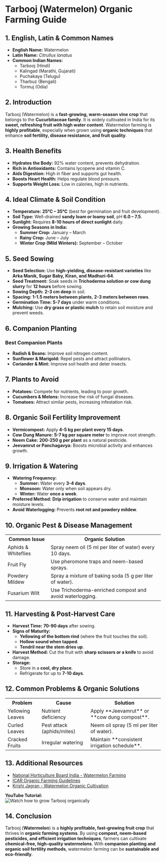 # Tarbooj (Watermelon) Organic Farming Guide  

## 1. English, Latin & Common Names  
- **English Name:** Watermelon  
- **Latin Name:** *Citrullus lanatus*  
- **Common Indian Names:**  
  - Tarbooj (Hindi)  
  - Kalingad (Marathi, Gujarati)  
  - Puchakaya (Telugu)  
  - Tharbuz (Bengali)  
  - Tormuj (Odia)  

## 2. Introduction  
Tarbooj (Watermelon) is a **fast-growing, warm-season vine crop** that belongs to the **Cucurbitaceae family**. It is widely cultivated in India for its **sweet, refreshing fruit with high water content**. Watermelon farming is **highly profitable**, especially when grown using **organic techniques** that enhance **soil fertility, disease resistance, and fruit quality**.

## 3. Health Benefits  
- **Hydrates the Body:** 92% water content, prevents dehydration.  
- **Rich in Antioxidants:** Contains lycopene and vitamin C.  
- **Aids Digestion:** High in fiber and supports gut health.  
- **Boosts Heart Health:** Helps regulate blood pressure.  
- **Supports Weight Loss:** Low in calories, high in nutrients.  

## 4. Ideal Climate & Soil Condition  
- **Temperature:** **25°C – 35°C** (best for germination and fruit development).  
- **Soil Type:** Well-drained **sandy loam or loamy soil**, pH **6.0 – 7.5**.  
- **Sunlight:** Requires **8-10 hours of direct sunlight** daily.  
- **Growing Seasons in India:**  
  - **Summer Crop:** January – March  
  - **Rainy Crop:** June – July  
  - **Winter Crop (Mild Winters):** September – October  

## 5. Seed Sowing  
- **Seed Selection:** Use **high-yielding, disease-resistant varieties** like **Arka Manik, Sugar Baby, Kiran, and Madhuri-64**.  
- **Seed Treatment:** Soak seeds in **Trichoderma solution or cow dung slurry** for **12 hours** before sowing.  
- **Sowing Depth:** **2-3 cm deep** in soil.  
- **Spacing:** **1-1.5 meters between plants**, **2-3 meters between rows**.  
- **Germination Time:** **5-7 days** under warm conditions.  
- **Mulching:** Use **dry grass or plastic mulch** to retain soil moisture and prevent weeds.  

## 6. Companion Planting  
### Best Companion Plants  
- **Radish & Beans:** Improve soil nitrogen content.  
- **Sunflower & Marigold:** Repel pests and attract pollinators.  
- **Coriander & Mint:** Improve soil health and deter insects.  

## 7. Plants to Avoid  
- **Potatoes:** Compete for nutrients, leading to poor growth.  
- **Cucumbers & Melons:** Increase the risk of fungal diseases.  
- **Tomatoes:** Attract similar pests, increasing infestation risk.  

## 8. Organic Soil Fertility Improvement  
- **Vermicompost:** Apply **4-5 kg per plant every 15 days**.  
- **Cow Dung Manure:** **5-7 kg per square meter** to improve root strength.  
- **Neem Cake:** **200-250 g per plant** as a natural pesticide.  
- **Jeevamrut or Panchagavya:** Boosts microbial activity and enhances growth.  

## 9. Irrigation & Watering  
- **Watering Frequency:**  
  - **Summer:** Water every **3-4 days**.  
  - **Monsoon:** Water only when soil appears dry.  
  - **Winter:** Water **once a week**.  
- **Preferred Method:** **Drip irrigation** to conserve water and maintain moisture levels.  
- **Avoid Waterlogging:** Prevents **root rot and powdery mildew**.  

## 10. Organic Pest & Disease Management  

<table>  
<tr>  
<th>Common Issue</th>  
<th>Organic Solution</th>  
</tr>  
<tr>  
<td>Aphids & Whiteflies</td>  
<td>Spray neem oil (5 ml per liter of water) every 10 days.</td>  
</tr>  
<tr>  
<td>Fruit Fly</td>  
<td>Use pheromone traps and neem-based sprays.</td>  
</tr>  
<tr>  
<td>Powdery Mildew</td>  
<td>Spray a mixture of baking soda (5 g per liter of water).</td>  
</tr>  
<tr>  
<td>Fusarium Wilt</td>  
<td>Use Trichoderma-enriched compost and avoid waterlogging.</td>  
</tr>  
</table>  

## 11. Harvesting & Post-Harvest Care  
- **Harvest Time:** **70-90 days** after sowing.  
- **Signs of Maturity:**  
  - **Yellowing of the bottom rind** (where the fruit touches the soil).  
  - **Hollow sound when tapped**.  
  - **Tendril near the stem dries up**.  
- **Harvest Method:** Cut the fruit with **sharp scissors or a knife** to avoid damage.  
- **Storage:**  
  - Store in a **cool, dry place**.  
  - Refrigerate for up to **7-10 days**.  

## 12. Common Problems & Organic Solutions  

<table>  
<tr>  
<th>Problem</th>  
<th>Cause</th>  
<th>Solution</th>  
</tr>  
<tr>  
<td>Yellowing Leaves</td>  
<td>Nutrient deficiency</td>  
<td>Apply **Jeevamrut** or **cow dung compost**.</td>  
</tr>  
<tr>  
<td>Curled Leaves</td>  
<td>Pest attack (aphids/mites)</td>  
<td>Neem oil spray (5 ml per liter of water).</td>  
</tr>  
<tr>  
<td>Cracked Fruits</td>  
<td>Irregular watering</td>  
<td>Maintain **consistent irrigation schedule**.</td>  
</tr>  
</table>  

## 13. Additional Resources  
- [National Horticulture Board India - Watermelon Farming](http://nhb.gov.in)  
- [ICAR Organic Farming Guidelines](https://icar.org.in)  
- [Krishi Jagran - Watermelon Organic Cultivation](https://www.krishijagran.com)  

**YouTube Tutorial:**  
![Watch how to grow Tarbooj organically](https://www.youtube.com/watch?v=xyz123)  

## 14. Conclusion  
Tarbooj (**Watermelon**) is a **highly profitable, fast-growing fruit crop** that thrives in **organic farming systems**. By using **compost, neem-based pesticides, and efficient irrigation techniques**, farmers can cultivate **chemical-free, high-quality watermelons**. With **companion planting and organic soil fertility methods**, watermelon farming can be **sustainable and eco-friendly**.
